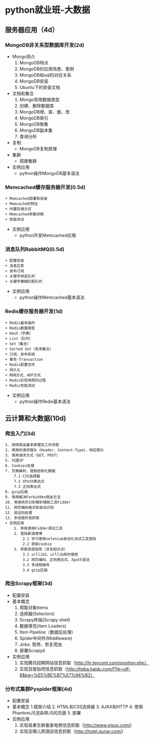 # python就业班-大数据

## 服务器应用（4d）

### MongoDB非关系型数据库开发(2d)

+ Mongo简介
	1. MongoDB特点
	2. MongoDB的应用场景、案例
	3. MongoDB和sql的对应关系
	4. MongoDB安装
	5. Ubuntu下的安装文档
+ 文档和集合
	1. Mongo常用数据类型
	2. 创建、删除数据库
	3. MongoDB增、查、删、改
	4. MongoDB索引
	5. MongoDB聚集
	6. MongoDB副本集
	7. 查询分析
+ 复制
	* MongoDB复制原理
+ 集群
	* 搭建集群
+ 实例应用	
	* python操作MongoDB基本语法
	 
### Memcached缓存服务器开发(0.5d)
	+ Memcached部署和安装
	+ Memcache的特征
	+ 内置存储方式
	+ Memcached参数详解
	+ 性能测试
+ 实例应用	
	* python开发Memcached应用
	
### 消息队列RabbitMQ(0.5d)	
	+ 配置安装
	+ 消息应答
	+ 发布订阅
	+ 关键字绑定队列
	+ 关键字模糊匹配队列
+ 实例应用	
	* python操作Memcached基本语法
	
### Redis缓存服务器开发(1d)
	+ Redis基本操作
	+ Redis数据类型
	+ Hash（字典）
	+ List（队列）
	+ Set（集合）
	+ Sorted Set（有序集合）
	+ 订阅、发布系统
	+ 事务-Transaction
	+ Redis配置文件
	+ 持久化
	+ RDB方式、AOF方式
	+ Redis实现快照的过程
	+ Redis性能测试
+ 实例应用	
	* python操作Redis基本语法

## 云计算和大数据(10d)

###	爬虫入门(3d)
	1. 网络爬虫基本原理及工作流程
	2. 常用的请求报头（Header、Content-Type）、响应报头
	3. 常用请求方式（GET、POST）
	5. 代理IP
	6. Cookies处理
	7. 页面解析、提取结构化数据
		7.1 CSS选择器
		7.2 XPath表达式
		7.3 正则表达式
	8. gzip压缩
	9. 常用解决Forbidden爬虫方法
	10. 常用网页分析解析辅助工具Fidder
	11. 网页编码格式和自动识别
	12. 验证码处理
	13. 多线程并发抓取
	+ 实例应用
		1. 熟练使用Fidder调试工具
		2. 登陆新浪微博		
			2.1 学习使用selenium自动化测试工具登陆	
			2.2 获取cookie	
		3. 抓取百度贴吧（涉及知识点）		
			3.1 urllib2、urllib库的使用	
			3.2 网页编码、正则表达式、Xpath语法	
			3.3 多线程编写	
			3.4 gzip压缩

### 爬虫Scrapy框架(3d)
+ 配置安装
+ 基本概念
	1. 爬取对象Items
	2. 选择器(Selectors)
	3. Scrapy终端(Scrapy shell)
	4. 数据填充(Item Loaders)
	5. Item Pipeline（数据后处理）
	6. Spider中间件(Middleware)
	7. Jobs: 暂停，恢复爬虫
	8. 部署Scrapyd
+ 实例应用	
	1. 实现腾讯招聘网站信息抓取（http://hr.tencent.com/position.php）
	2. 实现百度贴吧信息抓取（http://tieba.baidu.com/f?ie=utf-8&kw=%E5%BE%B7%E7%94%B2）
	
### 分布式集群Pyspider框架(4d)
+ 配置安装
+ 基本概念
	1.框架介绍
	2. HTML和CSS选择器
	3. AJAX和HTTP
	4. 使用PhantomJS渲染带JS的页面
	5. 部署
+ 实例应用
	1. 实现易果生鲜垂直电商信息抓取（http://www.yiguo.com/)	
	2. 实现去哪儿网酒店信息抓取（http://hotel.qunar.com/)
	
	